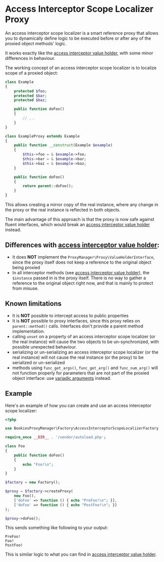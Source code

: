 # Access Interceptor Scope Localizer Proxy

An access interceptor scope localizer is a smart reference proxy that allows you to dynamically define logic to be executed 
before or after any of the proxied object methods' logic.

It works exactly like the [access interceptor value holder](access-interceptor-value-holder.md), with some minor differences 
in behaviour.

The working concept of an access interceptor scope localizer is to localize scope of a proxied object:

```php
class Example
{
    protected $foo;
    protected $bar;
    protected $baz;

    public function doFoo()
    {
        // ...
    }
}

class ExampleProxy extends Example
{
    public function __construct(Example $example)
    {
        $this->foo = & $example->foo;
        $this->bar = & $example->bar;
        $this->baz = & $example->baz;
    }

    public function doFoo()
    {
        return parent::doFoo();
    }
}
```

This allows creating a mirror copy of the real instance, where any change in the proxy or the real instance is reflected in 
both objects.

The main advantage of this approach is that the proxy is now safe against fluent interfaces, which would break an 
[access interceptor value holder](access-interceptor-value-holder.md) instead.

## Differences with [access interceptor value holder](access-interceptor-value-holder.md):

 * It does **NOT** implement the `ProxyManager\Proxy\ValueHolderInterface`, since the proxy itself does not keep a reference 
   to the original object being proxied
 * In all interceptor methods (see [access interceptor value holder](access-interceptor-value-holder.md)), the `$instance` 
   passed in is the proxy itself. There is no way to gather a reference to the original object right now, and that is mainly 
   to protect from misuse.

## Known limitations

 * It is **NOT** possible to intercept access to public properties
 * It is **NOT** possible to proxy interfaces, since this proxy relies on `parent::method()` calls. Interfaces don't provide 
   a parent method implementation.
 * calling `unset` on a property of an access interceptor scope localizer (or the real instance) will cause the two objects 
   to be un-synchronized, with possible unexpected behaviour.
 * serializing or un-serializing an access interceptor scope localizer (or the real instance) will not cause the real 
   instance (or the proxy) to be serialized or un-serialized
 * methods using `func_get_args()`, `func_get_arg()` and `func_num_arg()` will not function properly for parameters that are 
   not part of the proxied object interface: use 
   [variadic arguments](http://php.net/manual/en/functions.arguments.php#functions.variable-arg-list) instead.

## Example

Here's an example of how you can create and use an access interceptor scope localizer:

```php
<?php

use BookiesProxyManager\Factory\AccessInterceptorScopeLocalizerFactory as Factory;

require_once __DIR__ . '/vendor/autoload.php';

class Foo
{
    public function doFoo()
    {
        echo "Foo!\n";
    }
}

$factory = new Factory();

$proxy = $factory->createProxy(
    new Foo(),
    ['doFoo' => function () { echo "PreFoo!\n"; }],
    ['doFoo' => function () { echo "PostFoo!\n"; }]
);

$proxy->doFoo();
```

This sends something like following to your output:

```
PreFoo!
Foo!
PostFoo!
```

This is similar logic to what you can find in [access interceptor value holder](access-interceptor-value-holder.md).
